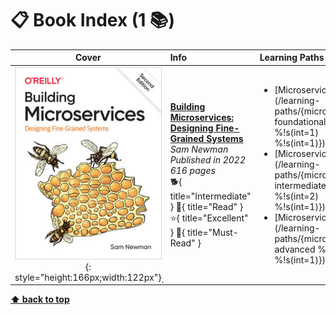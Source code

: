 [//]: # (Auto generated file from templates)

# :clipboard: Book Index (1 :books:)

| Cover | Info | Learning Paths |
| :---: | :--- | :--- |
|![img](/assets/books/covers/building-microservices.jpeg){: style="height:166px;width:122px"}̣| [**Building Microservices: Designing Fine-Grained Systems**](https://learning.oreilly.com/library/view/-/9781492034018/) <br> *Sam Newman* <br> *Published in 2022* <br> *616 pages* <br> :dog2:{ title="Intermediate" } :green_book:{ title="Read" } :star:{ title="Excellent" } :bookmark:{ title="Must-Read" } | <ul><li>[Microservices](/learning-paths/{microservices foundational %!s(int=1) %!s(int=1)})</li><li>[Microservices](/learning-paths/{microservices intermediate %!s(int=2) %!s(int=1)})</li><li>[Microservices](/learning-paths/{microservices advanced %!s(int=3) %!s(int=1)})</li></ul> |

[**⬆ back to top**](#book-index-1)
